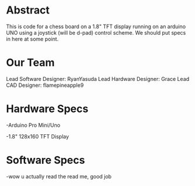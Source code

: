 # Abstract
This is code for a chess board on a 1.8" TFT display running on an arduino UNO using a
joystick (will be d-pad) control scheme. We should put specs in here at some point.

# Our Team
Lead Software Designer: RyanYasuda
Lead Hardware Designer: Grace
Lead CAD Designer: flamepineapple9



# Hardware Specs
-Arduino Pro Mini/Uno

-1.8" 128x160 TFT Display

# Software Specs
-wow u actually read the read me, good job
